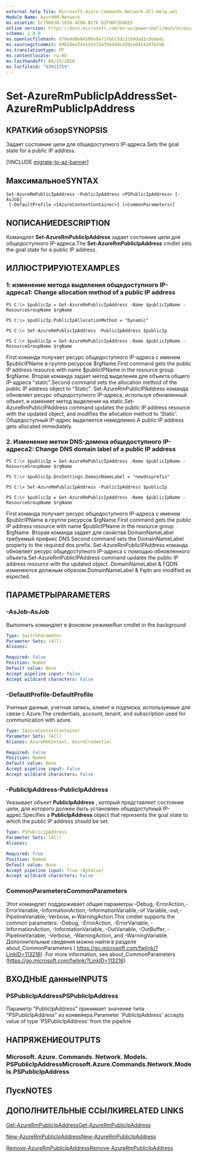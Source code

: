 ```yaml
---
external help file: Microsoft.Azure.Commands.Network.dll-Help.xml
Module Name: AzureRM.Network
ms.assetid: EC798838-1850-4E88-B17F-D2F00F2D4EE9
online version: https://docs.microsoft.com/en-us/powershell/module/azurerm.network/set-azurermpublicipaddress
schema: 2.0.0
ms.openlocfilehash: d78e4d8e84508e9a737bb15dc31b0dad1c9bdedc
ms.sourcegitcommit: b9b2dea3441d1532a5564ddca3dced45424fe2d6
ms.translationtype: MT
ms.contentlocale: ru-RU
ms.lasthandoff: 08/15/2020
ms.locfileid: "93913759"
---
```

# <span data-ttu-id="11de2-101">Set-AzureRmPublicIpAddress</span><span class="sxs-lookup"><span data-stu-id="11de2-101">Set-AzureRmPublicIpAddress</span></span>

## <span data-ttu-id="11de2-102">КРАТКИй обзор</span><span class="sxs-lookup"><span data-stu-id="11de2-102">SYNOPSIS</span></span>
<span data-ttu-id="11de2-103">Задает состояние цели для общедоступного IP-адреса.</span><span class="sxs-lookup"><span data-stu-id="11de2-103">Sets the goal state for a public IP address.</span></span>

[!INCLUDE [migrate-to-az-banner](../../includes/migrate-to-az-banner.md)]

## <span data-ttu-id="11de2-104">Максимальное</span><span class="sxs-lookup"><span data-stu-id="11de2-104">SYNTAX</span></span>

```
Set-AzureRmPublicIpAddress -PublicIpAddress <PSPublicIpAddress> [-AsJob]
 [-DefaultProfile <IAzureContextContainer>] [<CommonParameters>]
```

## <span data-ttu-id="11de2-105">NОПИСАНИЕ</span><span class="sxs-lookup"><span data-stu-id="11de2-105">DESCRIPTION</span></span>
<span data-ttu-id="11de2-106">Командлет **Set-AzureRmPublicIpAddress** задает состояние цели для общедоступного IP-адреса.</span><span class="sxs-lookup"><span data-stu-id="11de2-106">The **Set-AzureRmPublicIpAddress** cmdlet sets the goal state for a public IP address.</span></span>

## <span data-ttu-id="11de2-107">ИЛЛЮСТРИРУЮТ</span><span class="sxs-lookup"><span data-stu-id="11de2-107">EXAMPLES</span></span>

### <span data-ttu-id="11de2-108">1: изменение метода выделения общедоступного IP-адреса</span><span class="sxs-lookup"><span data-stu-id="11de2-108">1: Change allocation method of a public IP address</span></span>
```
PS C:\> $publicIp = Get-AzureRmPublicIpAddress -Name $publicIpName -ResourceGroupName $rgName

PS C:\> $publicIp.PublicIpAllocationMethod = "Dynamic"
    
PS C:\> Set-AzureRmPublicIpAddress -PublicIpAddress $publicIp

PS C:\> $publicIp = Get-AzureRmPublicIpAddress -Name $publicIpName -ResourceGroupName $rgName
```

 <span data-ttu-id="11de2-109">First команда получает ресурс общедоступного IP-адреса с именем $publicIPName в группе ресурсов $rgName.</span><span class="sxs-lookup"><span data-stu-id="11de2-109">First command gets the public IP address resource with name $publicIPName in the resource group $rgName.</span></span>
<span data-ttu-id="11de2-110">Вторая команда задает метод выделения для объекта общего IP-адреса "static".</span><span class="sxs-lookup"><span data-stu-id="11de2-110">Second command sets the allocation method of the public IP address object to "Static".</span></span>
<span data-ttu-id="11de2-111">Set-AzureRmPublicIPAddress команда обновляет ресурс общедоступного IP-адреса, используя обновленный объект, и изменяет метод выделения на static.</span><span class="sxs-lookup"><span data-stu-id="11de2-111">Set-AzureRmPublicIPAddress command updates the public IP address resource with the updated object, and modifies the allocation method to 'Static'.</span></span> <span data-ttu-id="11de2-112">Общедоступный IP-адрес выделяется немедленно.</span><span class="sxs-lookup"><span data-stu-id="11de2-112">A public IP address gets allocated immediately.</span></span>

### <span data-ttu-id="11de2-113">2. Изменение метки DNS-домена общедоступного IP-адреса</span><span class="sxs-lookup"><span data-stu-id="11de2-113">2: Change DNS domain label of a public IP address</span></span>
```
PS C:\> $publicIp = Get-AzureRmPublicIpAddress -Name $publicIpName -ResourceGroupName $rgName

PS C:\> $publicIp.DnsSettings.DomainNameLabel = "newdnsprefix"
    
PS C:\> Set-AzureRmPublicIpAddress -PublicIpAddress $publicIp

PS C:\> $publicIp = Get-AzureRmPublicIpAddress -Name $publicIpName -ResourceGroupName $rgName
```

<span data-ttu-id="11de2-114">First команда получает ресурс общедоступного IP-адреса с именем $publicIPName в группе ресурсов $rgName.</span><span class="sxs-lookup"><span data-stu-id="11de2-114">First command gets the public IP address resource with name $publicIPName in the resource group $rgName.</span></span>
<span data-ttu-id="11de2-115">Вторая команда задает для свойства DomainNameLabel требуемый префикс DNS.</span><span class="sxs-lookup"><span data-stu-id="11de2-115">Second command sets the DomainNameLabel property to the required dns prefix.</span></span>
<span data-ttu-id="11de2-116">Set-AzureRmPublicIPAddress команда обновляет ресурс общедоступного IP-адреса с помощью обновленного объекта.</span><span class="sxs-lookup"><span data-stu-id="11de2-116">Set-AzureRmPublicIPAddress command updates the public IP address resource with the updated object.</span></span> <span data-ttu-id="11de2-117">DomainNameLabel & FQDN изменяются должным образом.</span><span class="sxs-lookup"><span data-stu-id="11de2-117">DomainNameLabel & Fqdn are modified as expected.</span></span>

## <span data-ttu-id="11de2-118">ПАРАМЕТРЫ</span><span class="sxs-lookup"><span data-stu-id="11de2-118">PARAMETERS</span></span>

### <span data-ttu-id="11de2-119">-AsJob</span><span class="sxs-lookup"><span data-stu-id="11de2-119">-AsJob</span></span>
<span data-ttu-id="11de2-120">Выполнить командлет в фоновом режиме</span><span class="sxs-lookup"><span data-stu-id="11de2-120">Run cmdlet in the background</span></span>

```yaml
Type: SwitchParameter
Parameter Sets: (All)
Aliases: 

Required: False
Position: Named
Default value: None
Accept pipeline input: False
Accept wildcard characters: False
```

### <span data-ttu-id="11de2-121">-DefaultProfile</span><span class="sxs-lookup"><span data-stu-id="11de2-121">-DefaultProfile</span></span>
<span data-ttu-id="11de2-122">Учетные данные, учетная запись, клиент и подписка, используемые для связи с Azure.</span><span class="sxs-lookup"><span data-stu-id="11de2-122">The credentials, account, tenant, and subscription used for communication with azure.</span></span>

```yaml
Type: IAzureContextContainer
Parameter Sets: (All)
Aliases: AzureRmContext, AzureCredential

Required: False
Position: Named
Default value: None
Accept pipeline input: False
Accept wildcard characters: False
```

### <span data-ttu-id="11de2-123">-PublicIpAddress</span><span class="sxs-lookup"><span data-stu-id="11de2-123">-PublicIpAddress</span></span>
<span data-ttu-id="11de2-124">Указывает объект **PublicIpAddress** , который представляет состояние цели, для которого должен быть установлен общедоступный IP-адрес.</span><span class="sxs-lookup"><span data-stu-id="11de2-124">Specifies a **PublicIpAddress** object that represents the goal state to which the public IP address should be set.</span></span>

```yaml
Type: PSPublicIpAddress
Parameter Sets: (All)
Aliases: 

Required: True
Position: Named
Default value: None
Accept pipeline input: True (ByValue)
Accept wildcard characters: False
```

### <span data-ttu-id="11de2-125">CommonParameters</span><span class="sxs-lookup"><span data-stu-id="11de2-125">CommonParameters</span></span>
<span data-ttu-id="11de2-126">Этот командлет поддерживает общие параметры:-Debug,-ErrorAction,-ErrorVariable,-InformationAction,-InformationVariable,-of Variable,-out,-PipelineVariable,-Verbose, и-WarningAction.</span><span class="sxs-lookup"><span data-stu-id="11de2-126">This cmdlet supports the common parameters: -Debug, -ErrorAction, -ErrorVariable, -InformationAction, -InformationVariable, -OutVariable, -OutBuffer, -PipelineVariable, -Verbose, -WarningAction, and -WarningVariable.</span></span> <span data-ttu-id="11de2-127">Дополнительные сведения можно найти в разделе about_CommonParameters ( https://go.microsoft.com/fwlink/?LinkID=113216) .</span><span class="sxs-lookup"><span data-stu-id="11de2-127">For more information, see about_CommonParameters (https://go.microsoft.com/fwlink/?LinkID=113216).</span></span>

## <span data-ttu-id="11de2-128">ВХОДНЫЕ данные</span><span class="sxs-lookup"><span data-stu-id="11de2-128">INPUTS</span></span>

### <span data-ttu-id="11de2-129">PSPublicIpAddress</span><span class="sxs-lookup"><span data-stu-id="11de2-129">PSPublicIpAddress</span></span>
<span data-ttu-id="11de2-130">Параметр "PublicIpAddress" принимает значение типа "PSPublicIpAddress" из конвейера.</span><span class="sxs-lookup"><span data-stu-id="11de2-130">Parameter 'PublicIpAddress' accepts value of type 'PSPublicIpAddress' from the pipeline</span></span>

## <span data-ttu-id="11de2-131">НАПРЯЖЕНИЕ</span><span class="sxs-lookup"><span data-stu-id="11de2-131">OUTPUTS</span></span>

### <span data-ttu-id="11de2-132">Microsoft. Azure. Commands. Network. Models. PSPublicIpAddress</span><span class="sxs-lookup"><span data-stu-id="11de2-132">Microsoft.Azure.Commands.Network.Models.PSPublicIpAddress</span></span>

## <span data-ttu-id="11de2-133">Пуск</span><span class="sxs-lookup"><span data-stu-id="11de2-133">NOTES</span></span>

## <span data-ttu-id="11de2-134">ДОПОЛНИТЕЛЬНЫЕ ССЫЛКИ</span><span class="sxs-lookup"><span data-stu-id="11de2-134">RELATED LINKS</span></span>

[<span data-ttu-id="11de2-135">Get-AzureRmPublicIpAddress</span><span class="sxs-lookup"><span data-stu-id="11de2-135">Get-AzureRmPublicIpAddress</span></span>](./Get-AzureRmPublicIpAddress.md)

[<span data-ttu-id="11de2-136">New-AzureRmPublicIpAddress</span><span class="sxs-lookup"><span data-stu-id="11de2-136">New-AzureRmPublicIpAddress</span></span>](./New-AzureRmPublicIpAddress.md)

[<span data-ttu-id="11de2-137">Remove-AzureRmPublicIpAddress</span><span class="sxs-lookup"><span data-stu-id="11de2-137">Remove-AzureRmPublicIpAddress</span></span>](./Remove-AzureRmPublicIpAddress.md)


